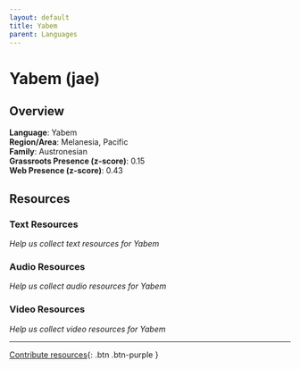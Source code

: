 ```yaml
---
layout: default
title: Yabem
parent: Languages
---
```


# Yabem (jae)

## Overview

**Language**: Yabem  
**Region/Area**: Melanesia, Pacific  
**Family**: Austronesian  
**Grassroots Presence (z-score)**: 0.15  
**Web Presence (z-score)**: 0.43  

## Resources

### Text Resources
*Help us collect text resources for Yabem*

### Audio Resources
*Help us collect audio resources for Yabem*

### Video Resources
*Help us collect video resources for Yabem*

---

[Contribute resources](https://forms.office.com/e/1SfLJx3u1r){: .btn .btn-purple }
